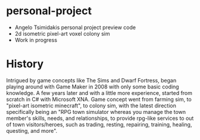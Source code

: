 # personal-project
* Angelo Tsimidakis personal project preview code
* 2d isometric pixel-art voxel colony sim
* Work in progress

# History
Intrigued by game concepts like The Sims and Dwarf Fortress, began playing around with Game Maker in 2008 with only some basic coding knowledge. A few years later and with a little more experience, started from scratch in C# with Microsoft XNA. Game concept went from farming sim, to "pixel-art isometric minecraft", to colony sim, with the latest direction specifically being an "RPG town simulator whereas you manage the town member's skills, needs, and relationships, to provide rpg-like services to out of town visitors/heroes, such as trading, resting, repairing, training, healing, questing, and more".

